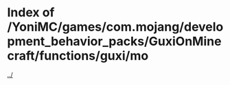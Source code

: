 # Index of /YoniMC/games/com.mojang/development_behavior_packs/GuxiOnMinecraft/functions/guxi/mo

[../](./../)  
